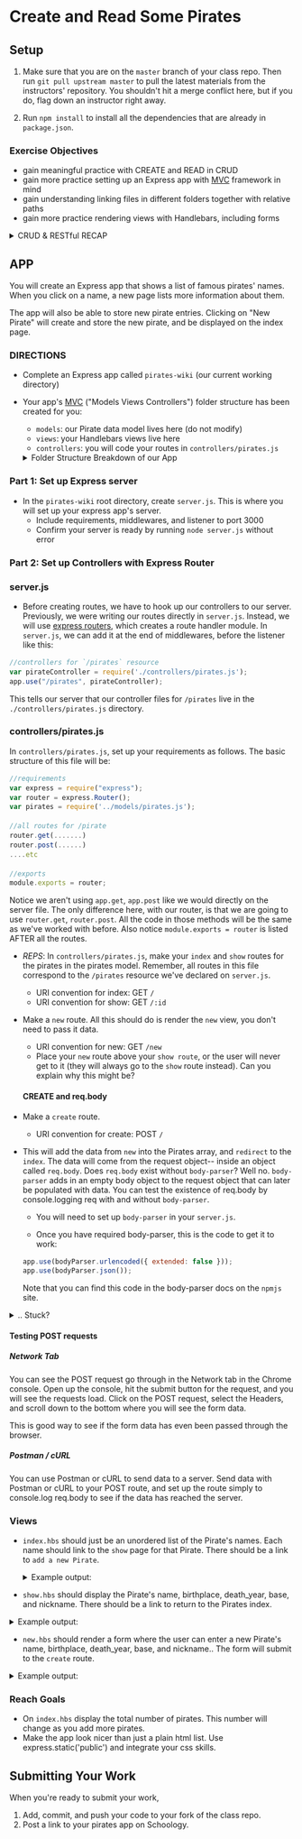 # Create and Read Some Pirates

## Setup
1. Make sure that you are on the `master` branch of your class repo.
Then run `git pull upstream master` to pull the latest materials from the
instructors' repository. You shouldn't hit a merge conflict here, but if you do, flag down an instructor right away.

2. Run `npm install` to install all the dependencies that are already in `package.json`.

### Exercise Objectives

- gain meaningful practice with CREATE and READ in CRUD
- gain more practice setting up an Express app with [MVC](https://www.tutorialspoint.com/mvc_framework/mvc_framework_introduction.htm) framework in mind
- gain understanding linking files in different folders together with relative paths
- gain more practice rendering views with Handlebars, including forms

<details><summary>CRUD & RESTful RECAP</summary>

CRUD stands for Create, Read, Update, and Destroy-- these are the fundamental actions we perform on data.

Tonight's homework is to make an app that will both **Read** and **Create** data for a single model (Pirates). **Update** and **Destroy** will come later.

### RESTFUL routing

There are seven RESTFUL routes, but tonight we are only using four.

**VIEW** routes (GET):

 - `index` displays an index of all resources.
 - `show` displays just one resource.
 - `new` provides a form for adding a new resources.
 - `edit` provides a filled-out form for an existing resource.

 The routes that have views are sent from a GET request.

 **REDIRECT** routes (POST, PUT, DELETE):

 - `create` takes the data from the `new` form.
 - `update` takes the data from the `edit` form.
 - `destroy` removes data.

 The routes that have redirects are sent from POST, PUT, and DELETE requests.

```
 In an app with full RESTFUL routes, you will have **four** views and **three** redirects.

 Later on, you could of course combine views to reduce navigation, but for now, there are four.

 Tonight's homework will use three of these views, `index`, `show`, and `new`, and just one redirect, `create`.
```
</details>

## APP
You will create an Express app that shows a list of famous pirates' names. When you click on a name, a new page lists more information about them.

The app will also be able to store new pirate entries. Clicking on "New Pirate" will create and store the new pirate, and be displayed on the index page.

### DIRECTIONS

- Complete an Express app called `pirates-wiki` (our current working directory)

- Your app's [MVC](https://www.tutorialspoint.com/mvc_framework/mvc_framework_introduction.htm) ("Models Views Controllers") folder structure has been created for you:
  - `models`: our Pirate data model lives here (do not modify)
  - `views`: your Handlebars views live here
  - `controllers`:  you will code your routes in `controllers/pirates.js`

  <details><summary>Folder Structure Breakdown of our App</summary>
  <img src="images/pirates_folder_breakdown.png">
  </details>

### Part 1: Set up Express server
  - In the `pirates-wiki` root directory, create `server.js`. This is where you will set up your express app's server.
    - Include requirements, middlewares, and listener to port 3000
    - Confirm your server is ready by running `node server.js` without error

### Part 2: Set up Controllers with Express Router

### server.js
- Before creating routes, we have to hook up our controllers to our server. Previously, we were writing our routes directly in `server.js`. Instead, we will use [express routers](https://expressjs.com/en/guide/routing.html), which creates a route handler module. In `server.js`, we can add it at the end of middlewares, before the listener like this:

```js
//controllers for `/pirates` resource
var pirateController = require('./controllers/pirates.js');
app.use("/pirates", pirateController);
```

This tells our server that our controller files for `/pirates` live in the `./controllers/pirates.js` directory.

### controllers/pirates.js

In `controllers/pirates.js`, set up your requirements as follows. The basic structure of this file will be:

```js
//requirements
var express = require("express");
var router = express.Router();
var pirates = require('../models/pirates.js');

//all routes for /pirate
router.get(.......)
router.post(......)
....etc

//exports
module.exports = router;
```

Notice we aren't using `app.get`, `app.post` like we would directly on the server file. The only difference here, with our router, is that we are going to use `router.get`, `router.post`. All the code in those methods will be the same as we've worked with before. Also notice `module.exports = router` is listed AFTER all the routes.

- *REPS*: In `controllers/pirates.js`, make your `index` and `show` routes for the pirates in the pirates model. Remember, all routes in this file correspond to the `/pirates` resource we've declared on `server.js`.

  - URI convention for index: GET `/`
  - URI convention for show: GET `/:id`


- Make a `new` route. All this should do is render the `new` view, you don't need to pass it data.
  - URI convention for new: GET `/new`
  - Place your `new` route above your `show route`, or the user will never get to it (they will always go to the `show` route instead). Can you explain why this might be?

  #### CREATE and req.body

- Make a `create` route.
  - URI convention for create: POST `/`  

- This will add the data from `new` into the Pirates array, and `redirect` to the `index`. The data will come from the request object-- inside an object called `req.body`. Does `req.body` exist without `body-parser`? Well no. `body-parser` adds in an empty body object to the request object that can later be populated with data. You can test the existence of req.body by console.logging req with and without `body-parser`.  
	- You will need to set up `body-parser` in your `server.js`.

	- Once you have required body-parser, this is the code to get it to work:

	```js
	app.use(bodyParser.urlencoded({ extended: false }));
	app.use(bodyParser.json());
	```

	Note that you can find this code in the body-parser docs on the `npmjs` site.

<details><summary>.. Stuck?</summary>
- Because we are using Express routers, check your syntax for routers (ex: `router.get()` versus `app.get()`):

```js
//what would normally be:
app.get("/", function(req, res){
    data: exampleData
});

//should actually be:
router.get("/", function(req, res){
    data: exampleData
});
```

- Understand in this homework, `router.get("/")` is the route for when the user hits `localhost:3000/pirates/`. We don't need to write `router.get("/pirates")` because that route would actually be accessible on `localhost:3000/pirates/pirates` which is not what we want. On `server.js` we already established all routes for the `/pirates` resource will be passed to this controller.

- Read the error message in BOTH the browser and terminal. If something cannot be found, did you provide the appropriate relative path to that file?

> Example: `../pirates` is a  different directory than `/pirates`

- Work step by step. Complete 1 step, test it out, and if it works, move on.

</details>

#### Testing POST requests
##### Network Tab
You can see the POST request go through in the Network tab in the Chrome console. Open up the console, hit the submit button for the request, and you will see the requests load. Click on the POST request, select the Headers, and scroll down to the bottom where you will see the form data.

This is good way to see if the form data has even been passed through the browser.

##### Postman / cURL
You can use Postman or cURL to send data to a server. Send data with Postman or cURL to your POST route, and set up the route simply to console.log req.body to see if the data has reached the server.




### Views

- `index.hbs` should just be an unordered list of the Pirate's names. Each name should link to the `show` page for that Pirate. There should be a link to `add a new Pirate`.

  <details><summary>Example output:</summary> <img src="images/index_route.png"></details>

- `show.hbs` should display the Pirate's name, birthplace, death_year, base, and nickname. There should be a link to return to the Pirates index.

<details><summary>Example output:</summary> <img src="images/show_route.png" />
</details>

- `new.hbs` should render a form where the user can enter a new Pirate's name, birthplace, death_year, base, and nickname.. The form will submit to the `create` route.

<details><summary>Example output:</summary> <img src="images/new_route.png">
</details>

### Reach Goals

- On `index.hbs` display the total number of pirates. This number will change as you add more pirates.
- Make the app look nicer than just a plain html list. Use express.static('public') and integrate your css skills.

## Submitting Your Work

  When you're ready to submit your work,

  1.  Add, commit, and push your code to your fork of the class repo.
  2.  Post a link to your pirates app on Schoology.
